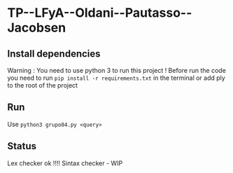 ﻿# TP--LFyA--Oldani--Pautasso--Jacobsen

## Install dependencies
Warning : You need to use python 3 to run this project ! 
Before run the code you need to run `pip install -r requirements.txt` in the terminal or add ply to the root of the project

## Run
Use `python3 grupo04.py <query>`

## Status
Lex checker ok !!!!
Sintax checker - WIP


